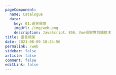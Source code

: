 ```yaml
---
pageComponent: 
  name: Catalogue
  data: 
    key: 01.语言框架
    imgUrl: /img/web.png
    description: JavaScript、ES6、Vue框架等前端技术
title: 语言框架
date: 2021-08-09 10:24:56
permalink: /web
sidebar: false
article: false
comment: false
editLink: false
---
```


